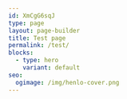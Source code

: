 ```yaml
---
id: XmCgG6sqJ
type: page
layout: page-builder
title: Test page
permalink: /test/
blocks:
  - type: hero
    variant: default
seo:
  ogimage: /img/henlo-cover.png
---
```

